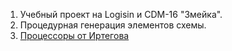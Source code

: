 1. Учебный проект на Logisin и CDM-16  "Змейка".
2. Процедурная генерация элементов схемы.
3. [Процессоры от Иртегова](https://github.com/dmitry-irtegov/cdm-devkit)
